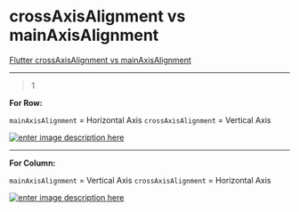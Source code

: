 # crossAxisAlignment vs mainAxisAlignment
[Flutter crossAxisAlignment vs mainAxisAlignment](https://stackoverflow.com/questions/53850149/flutter-crossaxisalignment-vs-mainaxisalignment)

___



> 1

**For Row:**

`mainAxisAlignment` = Horizontal Axis
`crossAxisAlignment` = Vertical Axis

[![enter image description here](https://i.stack.imgur.com/aypHr.png)](https://i.stack.imgur.com/aypHr.png)

------

**For Column:**

`mainAxisAlignment` = Vertical Axis
`crossAxisAlignment` = Horizontal Axis

[![enter image description here](https://i.stack.imgur.com/eseWF.png)](https://i.stack.imgur.com/eseWF.png)





